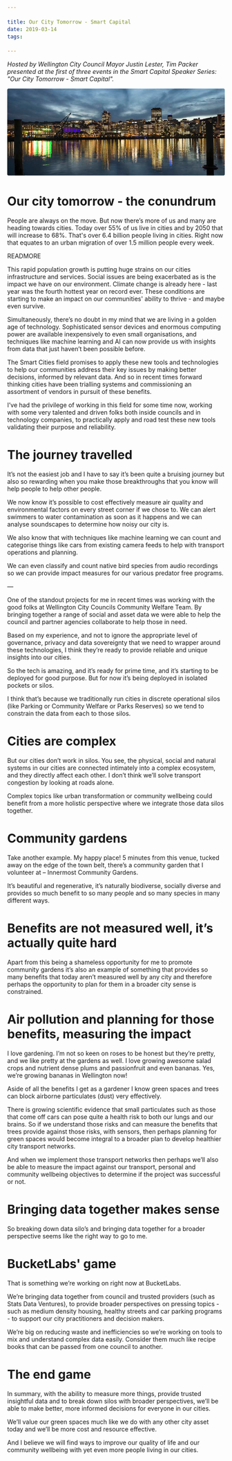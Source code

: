 ```yaml
---

title: Our City Tomorrow - Smart Capital
date: 2019-03-14
tags:

---
```


_Hosted by Wellington City Council Mayor Justin Lester, Tim Packer presented at the first of three events in the Smart Capital Speaker Series: "Our City Tomorrow - Smart Capital"._

![head image](2019-03-14-this-our-city-tomorrow-smart-capital/our-city-tomorrow.png)

# Our city tomorrow - the conundrum

People are always on the move. But now there’s more of us and many are heading towards cities. Today over 55% of us live in cities and by 2050 that will increase to 68%. That's over 6.4 billion people living in cities. Right now that equates to an urban migration of over 1.5 million people every week.

READMORE

This rapid population growth is putting huge strains on our cities infrastructure and services.  Social issues are being exacerbated as is the impact we have on our environment. Climate change is already here - last year was the fourth hottest year on record ever. These conditions are starting to make an impact on our communities' ability to thrive - and maybe even survive.

Simultaneously, there’s no doubt in my mind that we are living in a golden age of technology. Sophisticated sensor devices and enormous computing power are available inexpensively to even small organisations, and techniques like machine learning and AI can now provide us with insights from data that just haven’t been possible before.

The Smart Cities field promises to apply these new tools and technologies to help our communities address their key issues by making better decisions, informed by relevant data. And so in recent times forward thinking cities have been trialling systems and commissioning an assortment of vendors in pursuit of these benefits.

I’ve had the privilege of working in this field for some time now, working with some very talented and driven folks both inside councils and in technology companies, to practically apply and road test these new tools validating their purpose and reliability.

# The journey travelled

It’s not the easiest job and I have to say it’s been quite a bruising journey but also so rewarding when you make those breakthroughs that you know will help people to help other people.  

We now know it’s possible to cost effectively measure air quality and environmental factors on every street corner if we chose to. We can alert swimmers to water contamination as soon as it happens and we can analyse soundscapes to determine how noisy our city is.

We also know that with techniques like machine learning we can count and categorise things like cars from existing camera feeds to help with transport operations and planning.

We can even classify and count native bird species from audio recordings so we can provide impact measures for our various predator free programs.

—

One of the standout projects for me in recent times was working with the good folks at Wellington City Councils Community Welfare Team.  By bringing together a range of social and asset data we were able to help the council and partner agencies collaborate to help those in need.

Based on my experience, and not to ignore the appropriate level of governance, privacy and data sovereignty that we need to wrapper around these technologies, I think they’re ready to provide reliable and unique insights into our cities.

So the tech is amazing, and it’s ready for prime time, and it’s starting to be deployed for good purpose. But for now it’s being deployed in isolated pockets or silos.

I think that’s because we traditionally run cities in discrete operational silos (like Parking or Community Welfare or Parks Reserves) so we tend to constrain the data from each to those silos.

# Cities are complex

But our cities don’t work in silos.  You see, the physical, social and natural systems in our cities are connected intimately into a complex ecosystem, and they directly affect each other.  I don’t think we’ll solve transport congestion by looking at roads alone.

Complex topics like urban transformation or community wellbeing could benefit from a more holistic perspective where we integrate those data silos together.

# Community gardens

Take another example.  My happy place! 5 minutes from this venue, tucked away on the edge of the town belt, there’s a community garden that I volunteer at – Innermost Community Gardens.  

It’s beautiful and regenerative, it’s naturally biodiverse, socially diverse and provides so much benefit to so many people and so many species in many different ways.

# Benefits are not measured well, it’s actually quite hard

Apart from this being a shameless opportunity for me to promote community gardens it’s also an example of something that provides so many benefits that today aren’t measured well by any city and therefore perhaps the opportunity to plan for them in a broader city sense is constrained.

# Air pollution and planning for those benefits, measuring the impact

I love gardening. I’m not so keen on roses to be honest but they’re pretty, and we like pretty at the gardens as well.  I love growing awesome salad crops and nutrient dense plums and passionfruit and even bananas.  Yes, we’re growing bananas in Wellington now!

Aside of all the benefits I get as a gardener I know green spaces and trees can block airborne particulates (dust) very effectively.  

There is growing scientific evidence that small particulates such as those that come off cars can pose quite a health risk to both our lungs and our brains. So if we understand those risks and can measure the benefits that trees provide against those risks, with sensors, then perhaps planning for green spaces would become integral to a broader plan to develop healthier city transport networks.

And when we implement those transport networks then perhaps we’ll also be able to measure the impact against our transport, personal and community wellbeing objectives to determine if the project was successful or not.

# Bringing data together makes sense

So breaking down data silo’s and bringing data together for a broader perspective seems like the right way to go to me.

# BucketLabs' game

That is something we’re working on right now at BucketLabs.  

We’re bringing data together from council and trusted providers (such as Stats Data Ventures), to provide broader perspectives on pressing topics - such as medium density housing, healthy streets and car parking programs - to support our city practitioners and decision makers.  

We’re big on reducing waste and inefficiencies so we’re working on tools to mix and understand complex data easily. Consider them much like recipe books that can be passed from one council to another.

# The end game

In summary, with the ability to measure more things, provide trusted insightful data and to break down silos with broader perspectives, we’ll be able to make better, more informed decisions for everyone in our cities.

We’ll value our green spaces much like we do with any other city asset today and we’ll be more cost and resource effective.

And I believe we will find ways to improve our quality of life and our community wellbeing with yet even more people living in our cities.
